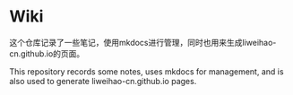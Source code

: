 # Wiki

这个仓库记录了一些笔记，使用mkdocs进行管理，同时也用来生成liweihao-cn.github.io的页面。

This repository records some notes, uses mkdocs for management, and is also used to generate liweihao-cn.github.io pages.
